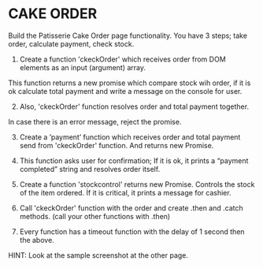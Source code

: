 # CAKE ORDER

Build the Patisserie Cake Order page functionality. 
You have 3 steps; take order, calculate payment, check stock.

1. Create a function 'ckeckOrder' which receives order from DOM elements as an input (argument) array. 

This function returns a new promise which compare stock wih order, if it is ok calculate total payment and write a message on the console for user. 

2. Also, 'ckeckOrder' function resolves order and total payment together.

In case there is an error message, reject the promise.

3. Create a ’payment’ function which receives order and total payment send from 'ckeckOrder' function. And returns new Promise.

4. This function asks user for confirmation; If it is ok, it prints a “payment completed” string and resolves order itself. 

5. Create a function 'stockcontrol' returns new Promise. Controls the stock of the item ordered. İf it is critical, it prints a message for cashier.

6. Call 'ckeckOrder' function with the order and create .then and .catch methods. (call your other functions with .then)

7. Every function has a timeout function with the delay of 1 second then the above.

HINT:
Look at the sample screenshot at the other page.
